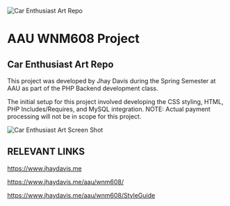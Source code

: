 ![Car Enthusiast Art Repo](https://jhaydavis.me/aau/wnm608/img/hero-bg.jpg)
# AAU WNM608 Project
## Car Enthusiast Art Repo

This project was developed by Jhay Davis during the Spring Semester at AAU as part of the PHP Backend development class.

The initial setup for this project involved developing the CSS styling, HTML, PHP Includes/Requires, and MySQL integration. NOTE: Actual payment processing will not be in scope for this project.

![Car Enthusiast Art Screen Shot](https://jhaydavis.me/aau/wnm608/screenshots/git-lp.jpg)

## RELEVANT LINKS
https://www.jhaydavis.me

https://www.jhaydavis.me/aau/wnm608/

https://www.jhaydavis.me/aau/wnm608/StyleGuide

